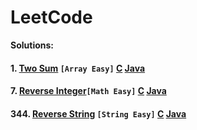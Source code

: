 # LeetCode

**Solutions:**

#### 1. [Two Sum](https://leetcode.com/problems/reverse-string/description/) `[Array Easy]`  [C](/Algorithms/C/1-Two-Sum.md) [Java](/Algorithms/Java/1-Two-Sum.md) 

#### 7. [Reverse Integer](https://leetcode.com/problems/reverse-integer/description/)`[Math Easy]` [C](/Algorithms/C/7-Reverse-Integer.md) [Java](/Algorithms/Java/7-Reverse-Integer.md)  
#### 344. [Reverse String](https://leetcode.com/problems/reverse-string/description/) `[String Easy]`  [C](/Algorithms/C/344-Reverse-String.md) [Java](/Algorithms/Java/344-Reverse-String.md) 
